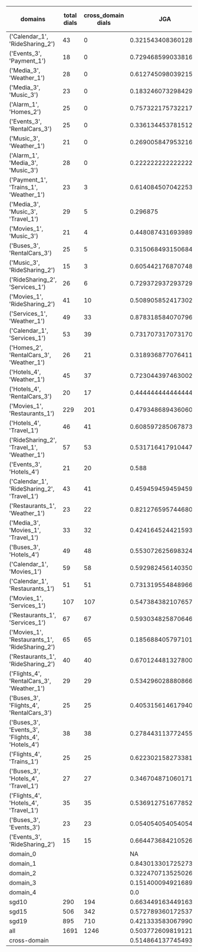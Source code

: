 | domains                                          |   total dials |   cross_domain dials | JGA                 | RSA                | TA                 | CDTA                 |   total turns |   cross-domain turns |
|--------------------------------------------------|---------------|----------------------|---------------------|--------------------|--------------------|----------------------|---------------|----------------------|
| ('Calendar_1', 'RideSharing_2')                  |            43 |                    0 | 0.3215434083601286  | 0.7002589807852951 | 0.8231511254019293 | NA                   |           311 |                    0 |
| ('Events_3', 'Payment_1')                        |            18 |                    0 | 0.7294685990338164  | 0.9248020405055579 | 0.8985507246376812 | NA                   |           207 |                    0 |
| ('Media_3', 'Weather_1')                         |            28 |                    0 | 0.6127450980392157  | 0.840488656195462  | 0.8676470588235294 | NA                   |           204 |                    0 |
| ('Media_3', 'Music_3')                           |            23 |                    0 | 0.18324607329842932 | 0.5081803671189147 | 0.5654450261780105 | NA                   |           191 |                    0 |
| ('Alarm_1', 'Homes_2')                           |            25 |                    0 | 0.7573221757322176  | 0.9334534252297411 | 0.899581589958159  | NA                   |           239 |                    0 |
| ('Events_3', 'RentalCars_3')                     |            25 |                    0 | 0.33613445378151263 | 0.8031834524568091 | 0.7030812324929971 | NA                   |           357 |                    0 |
| ('Music_3', 'Weather_1')                         |            21 |                    0 | 0.26900584795321636 | 0.6495325737657023 | 0.6491228070175439 | NA                   |           171 |                    0 |
| ('Alarm_1', 'Media_3', 'Music_3')                |            28 |                    0 | 0.2222222222222222  | 0.5775501550688119 | 0.6909722222222222 | NA                   |           288 |                    0 |
| ('Payment_1', 'Trains_1', 'Weather_1')           |            23 |                    3 | 0.6140845070422535  | 0.8981044289695312 | 0.8845070422535212 | 0.6666666666666666   |           355 |                    3 |
| ('Media_3', 'Music_3', 'Travel_1')               |            29 |                    5 | 0.296875            | 0.7002498031789581 | 0.6953125          | 0.4                  |           384 |                    5 |
| ('Movies_1', 'Music_3')                          |            21 |                    4 | 0.44808743169398907 | 0.7370324758255798 | 0.6994535519125683 | 0.0                  |           183 |                    4 |
| ('Buses_3', 'RentalCars_3')                      |            25 |                    5 | 0.3150684931506849  | 0.84555378408195   | 0.6876712328767123 | 0.0                  |           365 |                    5 |
| ('Music_3', 'RideSharing_2')                     |            15 |                    3 | 0.6054421768707483  | 0.8925531914893614 | 0.8163265306122449 | 0.3333333333333333   |           147 |                    3 |
| ('RideSharing_2', 'Services_1')                  |            26 |                    6 | 0.7293729372937293  | 0.9359044882320747 | 0.8778877887788779 | 0.0                  |           303 |                    6 |
| ('Movies_1', 'RideSharing_2')                    |            41 |                   10 | 0.5089058524173028  | 0.8705239802013993 | 0.8193384223918575 | 0.0                  |           393 |                   10 |
| ('Services_1', 'Weather_1')                      |            49 |                   33 | 0.8783185840707964  | 0.9687495342424924 | 0.9513274336283186 | 0.875                |           452 |                   48 |
| ('Calendar_1', 'Services_1')                     |            53 |                   39 | 0.7317073170731707  | 0.9343573754288044 | 0.8797909407665505 | 0.5306122448979592   |           574 |                   49 |
| ('Homes_2', 'RentalCars_3', 'Weather_1')         |            26 |                   21 | 0.31893687707641194 | 0.8148212158212153 | 0.6378737541528239 | 0.45454545454545453  |           301 |                   22 |
| ('Hotels_4', 'Weather_1')                        |            45 |                   37 | 0.7230443974630021  | 0.9274153363997123 | 0.8668076109936576 | 0.7297297297297297   |           473 |                   37 |
| ('Hotels_4', 'RentalCars_3')                     |            20 |                   17 | 0.4444444444444444  | 0.8978721523902251 | 0.8467432950191571 | 0.058823529411764705 |           261 |                   17 |
| ('Movies_1', 'Restaurants_1')                    |           229 |                  201 | 0.47934868943606035 | 0.8677334924412206 | 0.7537728355837967 | 0.1895910780669145   |          2518 |                  269 |
| ('Hotels_4', 'Travel_1')                         |            46 |                   41 | 0.6085972850678733  | 0.8931116530996913 | 0.8800904977375565 | 0.6097560975609756   |           442 |                   41 |
| ('RideSharing_2', 'Travel_1', 'Weather_1')       |            57 |                   53 | 0.5317164179104478  | 0.8718502454745342 | 0.8041044776119403 | 0.4230769230769231   |           536 |                   78 |
| ('Events_3', 'Hotels_4')                         |            21 |                   20 | 0.588               | 0.8880846277905103 | 0.856              | 0.75                 |           250 |                   20 |
| ('Calendar_1', 'RideSharing_2', 'Travel_1')      |            43 |                   41 | 0.4594594594594595  | 0.7900963314858807 | 0.7680180180180181 | 0.0                  |           444 |                   41 |
| ('Restaurants_1', 'Weather_1')                   |            23 |                   22 | 0.8212765957446808  | 0.9562474562474561 | 0.9106382978723404 | 0.6521739130434783   |           235 |                   23 |
| ('Media_3', 'Movies_1', 'Travel_1')              |            33 |                   32 | 0.4241645244215938  | 0.8390199647612049 | 0.794344473007712  | 0.6875               |           389 |                   32 |
| ('Buses_3', 'Hotels_4')                          |            49 |                   48 | 0.553072625698324   | 0.8844670609896538 | 0.813780260707635  | 0.25                 |           537 |                   48 |
| ('Calendar_1', 'Movies_1')                       |            59 |                   58 | 0.5929824561403508  | 0.8976027837345084 | 0.8421052631578947 | 0.18840579710144928  |           570 |                   69 |
| ('Calendar_1', 'Restaurants_1')                  |            51 |                   51 | 0.7313195548489666  | 0.9496666446161395 | 0.8918918918918919 | 0.5166666666666667   |           629 |                   60 |
| ('Movies_1', 'Services_1')                       |           107 |                  107 | 0.5473843821076573  | 0.8921857113033584 | 0.7846853677028052 | 0.2777777777777778   |          1319 |                  198 |
| ('Restaurants_1', 'Services_1')                  |            67 |                   67 | 0.5930348258706468  | 0.915031950217135  | 0.7850746268656716 | 0.10606060606060606  |          1005 |                  132 |
| ('Movies_1', 'Restaurants_1', 'RideSharing_2')   |            65 |                   65 | 0.18568840579710144 | 0.7624574938215896 | 0.6730072463768116 | 0.09826589595375723  |          1104 |                  173 |
| ('Restaurants_1', 'RideSharing_2')               |            40 |                   40 | 0.6701244813278008  | 0.9268450472014182 | 0.8589211618257261 | 0.0                  |           482 |                   40 |
| ('Flights_4', 'RentalCars_3', 'Weather_1')       |            29 |                   29 | 0.5342960288808665  | 0.8982863697149407 | 0.7617328519855595 | 0.5178571428571429   |           277 |                   56 |
| ('Buses_3', 'Flights_4', 'RentalCars_3')         |            25 |                   25 | 0.4053156146179402  | 0.854894201258573  | 0.7043189368770764 | 0.14893617021276595  |           301 |                   47 |
| ('Buses_3', 'Events_3', 'Flights_4', 'Hotels_4') |            38 |                   38 | 0.27844311377245506 | 0.8000402941655004 | 0.6961077844311377 | 0.30303030303030304  |           668 |                  132 |
| ('Flights_4', 'Trains_1')                        |            25 |                   25 | 0.6223021582733813  | 0.9067478679932214 | 0.8453237410071942 | 0.56                 |           278 |                   25 |
| ('Buses_3', 'Hotels_4', 'Travel_1')              |            27 |                   27 | 0.3467048710601719  | 0.8231361634591675 | 0.7277936962750716 | 0.2037037037037037   |           349 |                   54 |
| ('Flights_4', 'Hotels_4', 'Travel_1')            |            35 |                   35 | 0.5369127516778524  | 0.9102918481414997 | 0.7986577181208053 | 0.5294117647058824   |           447 |                   68 |
| ('Buses_3', 'Events_3')                          |            23 |                   23 | 0.05405405405405406 | 0.7170564114016488 | 0.6872586872586872 | 0.0                  |           259 |                   23 |
| ('Events_3', 'RideSharing_2')                    |            15 |                   15 | 0.6644736842105263  | 0.889046717171717  | 0.8026315789473685 | 0.0                  |           152 |                   15 |
| domain_0                                         |               |                      | NA                  | NA                 | NA                 | NA                   |             0 |                    0 |
| domain_1                                         |               |                      | 0.8430133017252732  | 0.9302123763861139 | 0.9067562228368234 | NA                   |          7593 |                    0 |
| domain_2                                         |               |                      | 0.3224707135250266  | 0.8257945309754601 | 0.7138445154419595 | 0.32425249169435216  |          9390 |                 1505 |
| domain_3                                         |               |                      | 0.1514000949216896  | 0.7808545959143602 | 0.692453725676317  | 0.1292517006802721   |          2107 |                  294 |
| domain_4                                         |               |                      | 0.0                 | 0.739057485363147  | 0.6576923076923077 | 0.46296296296296297  |           260 |                   54 |
| sgd10                                            |           290 |                  194 | 0.6634491634491635  | 0.9118307244743548 | 0.8725868725868726 | 0.6652892561983471   |          3108 |                  242 |
| sgd15                                            |           506 |                  342 | 0.5727893601725378  | 0.8613119747319905 | 0.8096693026599568 | 0.26991150442477874  |          5564 |                  452 |
| sgd19                                            |           895 |                  710 | 0.42133358306799024 | 0.84004842330598   | 0.7492976212773927 | 0.23123382226056946  |         10678 |                 1159 |
| all                                              |          1691 |                 1246 | 0.5037726098191214  | 0.857637054364676  | 0.7864599483204134 | 0.29735563950350785  |         19350 |                 1853 |
| cross-domain                                     |               |                      | 0.5148641377454937  | 0.8733283152953272 | 0.7896152811407049 | 0.29735563950350785  |         14868 |                 1853 |
